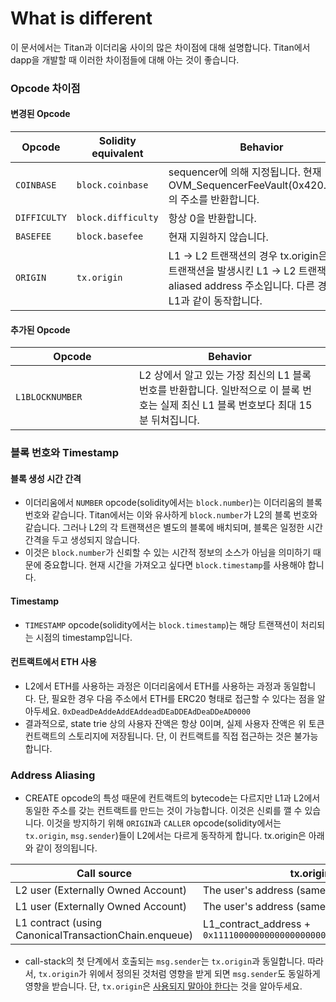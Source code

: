 # What is different

이 문서에서는 Titan과 이더리움 사이의 많은 차이점에 대해 설명합니다. Titan에서 dapp을 개발할 때 이러한 차이점들에 대해 아는 것이 좋습니다.

### Opcode 차이점

#### 변경된 Opcode

<table><thead><tr><th width="152.33333333333331">Opcode</th><th width="203">Solidity equivalent</th><th>Behavior</th></tr></thead><tbody><tr><td><code>COINBASE</code></td><td><code>block.coinbase</code></td><td>sequencer에 의해 지정됩니다. 현재 OVM_SequencerFeeVault(0x420...011)의 주소를 반환합니다.</td></tr><tr><td><code>DIFFICULTY</code></td><td><code>block.difficulty</code></td><td>항상 0을 반환합니다.</td></tr><tr><td><code>BASEFEE</code></td><td><code>block.basefee</code></td><td>현재 지원하지 않습니다.</td></tr><tr><td><code>ORIGIN</code></td><td><code>tx.origin</code></td><td>L1 -> L2 트랜잭션의 경우 tx.origin은 해당 트랜잭션을 발생시킨 L1 -> L2 트랜잭션의 aliased address 주소입니다. 다른 경우는, L1과 같이 동작합니다.</td></tr></tbody></table>

#### 추가된 Opcode

<table><thead><tr><th width="182">Opcode</th><th>Behavior</th></tr></thead><tbody><tr><td><code>L1BLOCKNUMBER</code></td><td>L2 상에서 알고 있는 가장 최신의 L1 블록 번호를 반환합니다. 일반적으로 이 블록 번호는 실제 최신 L1 블록 번호보다 최대 15분 뒤쳐집니다.</td></tr></tbody></table>

### 블록 번호와 Timestamp

#### 블록 생성 시간 간격

* 이더리움에서 `NUMBER` opcode(solidity에서는 `block.number`)는 이더리움의 블록 번호와 같습니다. Titan에서는 이와 유사하게 `block.number`가 L2의 블록 번호와 같습니다. 그러나 L2의 각 트랜잭션은 별도의 블록에 배치되며, 블록은 일정한 시간 간격을 두고 생성되지 않습니다.&#x20;
* 이것은 `block.number`가 신뢰할 수 있는 시간적 정보의 소스가 아님을 의미하기 때문에 중요합니다. 현재 시간을 가져오고 싶다면 `block.timestamp`를 사용해야 합니다.

#### Timestamp

* `TIMESTAMP` opcode(solidity에서는 `block.timestamp`)는 해당 트랜잭션이 처리되는 시점의 timestamp입니다.

#### 컨트랙트에서 ETH 사용

* L2에서 ETH를 사용하는 과정은 이더리움에서 ETH를 사용하는 과정과 동일합니다. 단, 필요한 경우 다음 주소에서 ETH를 ERC20 형태로 접근할 수 있다는 점을 알아두세요. `0xDeadDeAddeAddEAddeadDEaDDEAdDeaDDeAD0000`&#x20;
* 결과적으로, state trie 상의 사용자 잔액은 항상 0이며, 실제 사용자 잔액은 위 토큰 컨트랙트의 스토리지에 저장됩니다. 단, 이 컨트랙트를 직접 접근하는 것은 불가능합니다.

### Address Aliasing

* CREATE opcode의 특성 때문에 컨트랙트의 bytecode는 다르지만 L1과 L2에서 동일한 주소를 갖는 컨트랙트를 만드는 것이 가능합니다. 이것은 신뢰를 깰 수 있습니다. 이것을 방지하기 위해 `ORIGIN`과 `CALLER` opcode(solidity에서는 `tx.origin`, `msg.sender`)들이 L2에서는 다르게 동작하게 합니다. tx.origin은 아래와 같이 정의됩니다.

| Call source                                           | tx.origin                                                            |
| ----------------------------------------------------- | -------------------------------------------------------------------- |
| L2 user (Externally Owned Account)                    | The user's address (same as in Ethereum)                             |
| L1 user (Externally Owned Account)                    | The user's address (same as in Ethereum)                             |
| L1 contract (using CanonicalTransactionChain.enqueue) | L1\_contract\_address + `0x1111000000000000000000000000000000001111` |

* call-stack의 첫 단계에서 호출되는 `msg.sender`는 `tx.origin`과 동일합니다. 따라서, `tx.origin`가 위에서 정의된 것처럼 영향을 받게 되면 `msg.sender`도 동일하게 영향을 받습니다. 단, `tx.origin`은 [사용되지 말아야 한다](https://docs.soliditylang.org/en/latest/security-considerations.html#tx-origin)는 것을 알아두세요.
